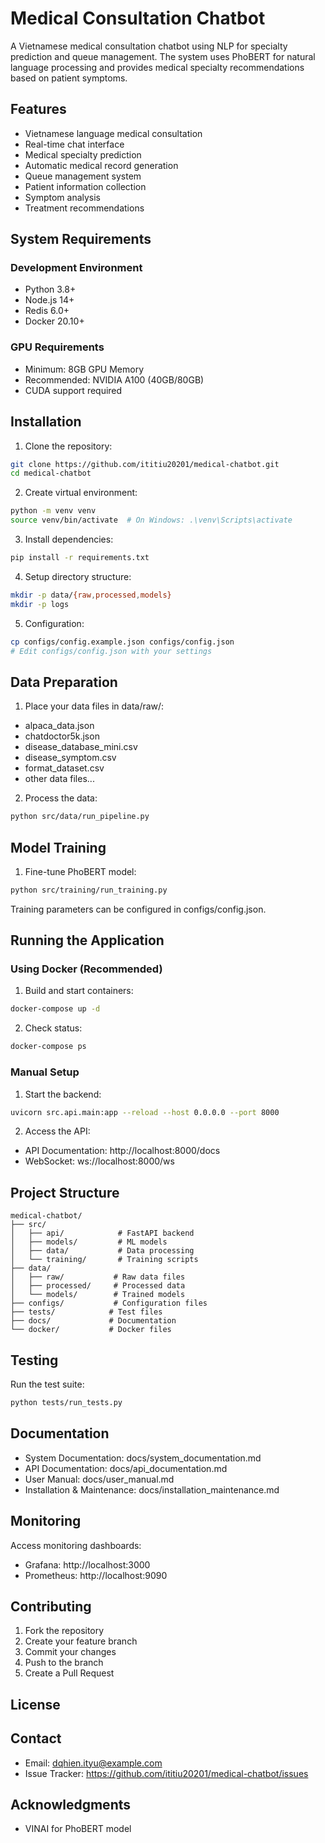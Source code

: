 # Medical Consultation Chatbot

A Vietnamese medical consultation chatbot using NLP for specialty prediction and queue management. The system uses PhoBERT for natural language processing and provides medical specialty recommendations based on patient symptoms.

## Features

- Vietnamese language medical consultation
- Real-time chat interface
- Medical specialty prediction
- Automatic medical record generation
- Queue management system
- Patient information collection
- Symptom analysis
- Treatment recommendations

## System Requirements

### Development Environment

- Python 3.8+
- Node.js 14+
- Redis 6.0+
- Docker 20.10+

### GPU Requirements

- Minimum: 8GB GPU Memory
- Recommended: NVIDIA A100 (40GB/80GB)
- CUDA support required

## Installation

1. Clone the repository:

```bash
git clone https://github.com/ititiu20201/medical-chatbot.git
cd medical-chatbot
```

2. Create virtual environment:

```bash
python -m venv venv
source venv/bin/activate  # On Windows: .\venv\Scripts\activate
```

3. Install dependencies:

```bash
pip install -r requirements.txt
```

4. Setup directory structure:

```bash
mkdir -p data/{raw,processed,models}
mkdir -p logs
```

5. Configuration:

```bash
cp configs/config.example.json configs/config.json
# Edit configs/config.json with your settings
```

## Data Preparation

1. Place your data files in data/raw/:

- alpaca_data.json
- chatdoctor5k.json
- disease_database_mini.csv
- disease_symptom.csv
- format_dataset.csv
- other data files...

2. Process the data:

```bash
python src/data/run_pipeline.py
```

## Model Training

1. Fine-tune PhoBERT model:

```bash
python src/training/run_training.py
```

Training parameters can be configured in configs/config.json.

## Running the Application

### Using Docker (Recommended)

1. Build and start containers:

```bash
docker-compose up -d
```

2. Check status:

```bash
docker-compose ps
```

### Manual Setup

1. Start the backend:

```bash
uvicorn src.api.main:app --reload --host 0.0.0.0 --port 8000
```

2. Access the API:

- API Documentation: http://localhost:8000/docs
- WebSocket: ws://localhost:8000/ws

## Project Structure

```
medical-chatbot/
├── src/
│   ├── api/            # FastAPI backend
│   ├── models/         # ML models
│   ├── data/           # Data processing
│   └── training/       # Training scripts
├── data/
│   ├── raw/           # Raw data files
│   ├── processed/     # Processed data
│   └── models/        # Trained models
├── configs/           # Configuration files
├── tests/            # Test files
├── docs/             # Documentation
└── docker/           # Docker files
```

## Testing

Run the test suite:

```bash
python tests/run_tests.py
```

## Documentation

- System Documentation: docs/system_documentation.md
- API Documentation: docs/api_documentation.md
- User Manual: docs/user_manual.md
- Installation & Maintenance: docs/installation_maintenance.md

## Monitoring

Access monitoring dashboards:

- Grafana: http://localhost:3000
- Prometheus: http://localhost:9090

## Contributing

1. Fork the repository
2. Create your feature branch
3. Commit your changes
4. Push to the branch
5. Create a Pull Request

## License

## Contact

- Email: dqhien.ityu@example.com
- Issue Tracker: https://github.com/ititiu20201/medical-chatbot/issues

## Acknowledgments

- VINAI for PhoBERT model
